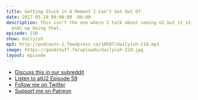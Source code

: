 ```yaml
---
title: Getting Stuck in A Moment I Can't Get Out Of
date: 2017-05-19 09:08:00 -06:00
description: This isn't the one where I talk about seeing U2 but it still kind of
  ends up being that.
episode: 210
show: dailyish
mp3: http://podcasts-1.feedpress.co/10587/dailyish-210.mp3
image: https://goodstuff.fm/uploads/dailyish-210.jpg
layout: episode
---
```


* [Discuss this in our subreddit](https://www.reddit.com/r/Goodstuff_fm/comments/6c6pbt/dailyish_210_getting_stuck_in_a_moment_i_cant_get/)
* [Listen to atU2 Episode 59](https://goodstuff.fm/atu2/59)
* [Follow me on Twitter](https://www.twitter.com/ichris)
* [Support me on Patreon](https://www.patreon.com/ichris)
